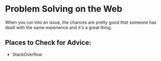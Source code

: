 # Problem Solving on the Web

When you run into an issue, the chances are pretty good that someone has dealt with the same experience and it's a great thing.

## Places to Check for Advice:

- StackOverflow

